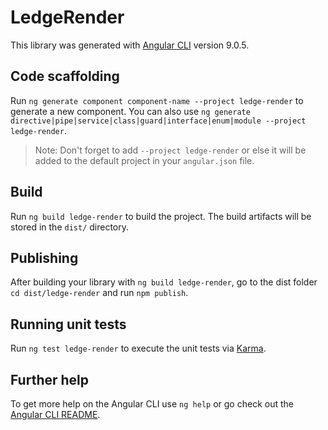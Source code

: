 # LedgeRender

This library was generated with [Angular CLI](https://github.com/angular/angular-cli) version 9.0.5.

## Code scaffolding

Run `ng generate component component-name --project ledge-render` to generate a new component. You can also use `ng generate directive|pipe|service|class|guard|interface|enum|module --project ledge-render`.

> Note: Don't forget to add `--project ledge-render` or else it will be added to the default project in your `angular.json` file.

## Build

Run `ng build ledge-render` to build the project. The build artifacts will be stored in the `dist/` directory.

## Publishing

After building your library with `ng build ledge-render`, go to the dist folder `cd dist/ledge-render` and run `npm publish`.

## Running unit tests

Run `ng test ledge-render` to execute the unit tests via [Karma](https://karma-runner.github.io).

## Further help

To get more help on the Angular CLI use `ng help` or go check out the [Angular CLI README](https://github.com/angular/angular-cli/blob/master/README.md).
